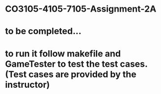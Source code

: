 # CO3105-4105-7105-Assignment-2A

# to be completed...

# to run it follow makefile and GameTester to test the test cases. (Test cases are provided by the instructor)